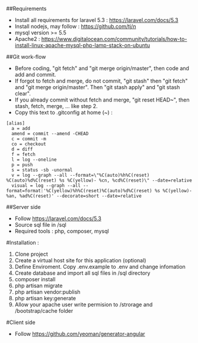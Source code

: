 ##Requirements

- Install all requirements for laravel 5.3 : https://laravel.com/docs/5.3
- Install nodejs, may follow : https://github.com/tj/n
- mysql version >= 5.5
- Apache2 : https://www.digitalocean.com/community/tutorials/how-to-install-linux-apache-mysql-php-lamp-stack-on-ubuntu

##Git work-flow

- Before coding, "git fetch" and "git merge origin/master", then code and add and commit.
- If forgot to fetch and merge, do not commit, "git stash" then "git fetch" and "git merge origin/master". Then "git stash apply" and "git stash clear".
- If you already commit without fetch and merge, "git reset HEAD~", then stash, fetch, merge, ... like step 2.
- Copy this text to .gitconfig at home (~) : 

```
[alias]
  a = add
  amend = commit --amend -CHEAD
  c = commit -m
  co = checkout
  d = diff
  f = fetch
  l = log --oneline
  p = push
  s = status -sb -unormal
  v = log --graph --all --format=\"%C(auto)%h%C(reset) %C(auto)%d%C(reset) %s %C(yellow)- %cn, %cd%C(reset)\" --date=relative
  visual = log --graph --all --format=format:'%C(yellow)%h%C(reset)%C(auto)%d%C(reset) %s %C(yellow)- %an, %ad%C(reset)' --decorate=short --date=relative
```

##Server side

- Follow https://laravel.com/docs/5.3
- Source sql file in /sql
- Required tools : php, composer, mysql

#Installation : 
1.   Clone project
2.   Create a virtual host site for this application (optional)
3.   Define Enviroment. Copy .env.example to .env and change infomation
4.   Create database and import all sql files in /sql directory
5.   composer install
6.   php artisan migrate
7.   php artisan vendor:publish
8.   php artisan key:generate
9.   Allow your apache user write permision to /strorage and /bootstrap/cache folder

#Client side

- Follow https://github.com/yeoman/generator-angular
